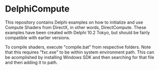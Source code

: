 # DelphiCompute
This repository contains Delphi examples on how to initialize and use Compute Shaders from DirectX, in other
words, DirectCompute. These examples have been created with Delphi 10.2 Tokyo, but should be fairly 
compatible with earlier versions.

To compile shaders, execute "compile.bat" from respective folders. Note that this requires "fxc.exe" to be
within system environment path. This can be acomplished by installing Windows SDK and then searching for
that file and then adding it to path.